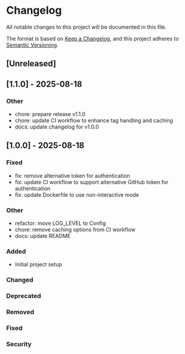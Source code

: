 # Changelog

All notable changes to this project will be documented in this file.

The format is based on [Keep a Changelog](https://keepachangelog.com/en/1.0.0/),
and this project adheres to [Semantic Versioning](https://semver.org/spec/v2.0.0.html).

## [Unreleased]

## [1.1.0] - 2025-08-18

### Other
- chore: prepare release v1.1.0
- chore: update CI workflow to enhance tag handling and caching
- docs: update changelog for v1.0.0


## [1.0.0] - 2025-08-18

### Fixed
- fix: remove alternative token for authentication
- fix: update CI workflow to support alternative GitHub token for authentication
- fix: update Dockerfile to use non-interactive mode

### Other
- refactor: move LOG_LEVEL to Config
- chore: remove caching options from CI workflow
- docs: update README


### Added

- Initial project setup

### Changed

### Deprecated

### Removed

### Fixed

### Security
